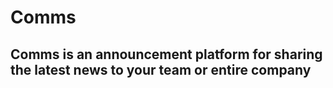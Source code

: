 # Comms

## Comms is an announcement platform for sharing the latest news to your team or entire company